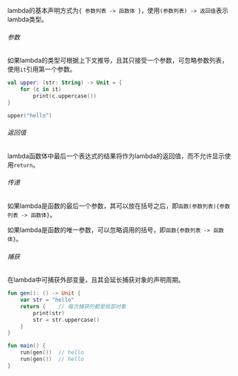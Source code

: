lambda的基本声明方式为`{ 参数列表 -> 函数体 }`，使用`(参数列表) -> 返回值`表示lambda类型。

###### 参数

如果lambda的类型可根据上下文推导，且其只接受一个参数，可忽略参数列表，使用`it`引用第一个参数。

```kotlin
val upper: (str: String) -> Unit = {
    for (c in it)
        print(c.uppercase())
}

upper("hello")
```

###### 返回值

lambda函数体中最后一个表达式的结果将作为lambda的返回值，而不允许显示使用`return`。


###### 传递

如果lambda是函数的最后一个参数，其可以放在括号之后，即`函数(参数列表){参数列表 -> 函数体}`。

如果lambda是函数的唯一参数，可以忽略调用的括号，即`函数{参数列表 -> 函数体}`。

###### 捕获

在lambda中可捕获外部变量，且其会延长捕获对象的声明周期。

```kotlin
fun gen(): () -> Unit {
    var str = "hello"
    return {    // 每次捕获的都是局部对象
        print(str)
        str = str.uppercase()
    }
}

fun main() {
    run(gen())  // hello
    run(gen())  // hello
}
```

